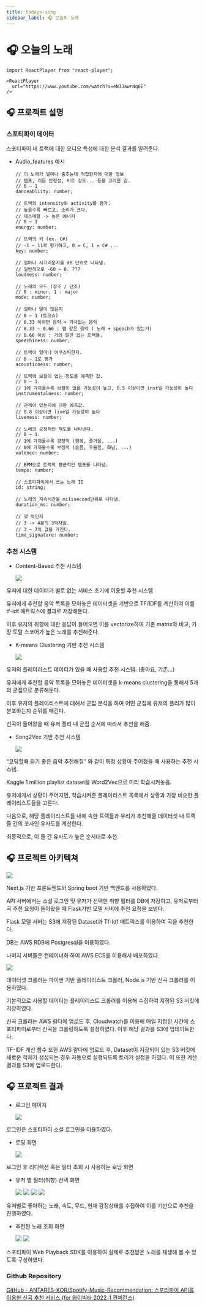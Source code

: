 ```yaml
---
title: todays-song
sidebar_label: 🎧 오늘의 노래
---
```


# 🎧 오늘의 노래

```mdx-code-block
import ReactPlayer from "react-player";

<ReactPlayer
  url="https://www.youtube.com/watch?v=eNJJawrNq6E"
/>
```

## 🎧 프로젝트 설명

### 스포티파이 데이터

스포티파이 내 트랙에 대한 오디오 특성에 대한 분석 결과를 알려준다.

- Audio_features 예시

  ```tsx
  // 이 노래가 얼마나 춤추는데 적합한지에 대한 정보
  // 템포, 리듬 안정성, 비트 강도... 등을 고려한 값.
  // 0 ~ 1
  danceabliity: number;

  // 트랙의 intensity와 activity를 평가.
  // 높을수록 빠르고, 소리가 크다.
  // 데스메탈 -> 높은 에너지
  // 0 ~ 1
  energy: number;

  // 트랙의 키 (ex. C#)
  // -1 ~ 11로 평가하고, 0 = C, 1 = C# ...
  key: number;

  // 얼마나 시끄러운지를 dB 단위로 나타냄.
  // 일반적으로 -60 ~ 0. ???
  loudness: number;

  // 노래의 모드 (장조 / 단조)
  // 0 : minor, 1 : major
  mode: number;

  // 얼마나 말이 많은지
  // 0 ~ 1 (토크쇼)
  // 0.33 이하면 음악 + 가사없는 음악
  // 0.33 ~ 0.66 : 랩 같은 음악 ( 노래 + speech가 있는거)
  // 0.66 이상 : 거의 말만 있는 트랙들.
  speechiness: number;

  // 트랙이 얼마나 어쿠스틱한지.
  // 0 ~ 1로 평가
  acousticness: number;

  // 트랙에 보컬이 없는 정도를 예측한 값.
  // 0 ~ 1.
  // 1에 가까울수록 보컬이 없을 가능성이 높고, 0.5 이상이면 inst일 가능성이 높다
  instrumentalness: number;

  // 관객이 있는지에 대한 예측값.
  // 0.8 이상이면 live일 가능성이 높다
  liveness: number;

  // 노래의 긍정적인 척도를 나타낸다.
  // 0 ~ 1.
  // 1에 가까울수록 긍정적 (행복, 즐거움, ...)
  // 0에 가까울수록 부정적 (슬픔, 우울함, 화남, ...)
  valence: number;

  // BPM으로 트랙의 평균적인 템포를 나타냄.
  tempo: number;

  // 스포티파이에서 쓰는 노래 ID
  id: string;

  // 노래의 지속시간을 milisecond단위로 나타냄.
  duration_ms: number;

  // 몇 박인지
  // 3 -> 4분의 3박자임.
  // 3 ~ 7의 값을 가진다.
  time_signature: number;
  ```

### 추천 시스템

- Content-Based 추천 시스템

  ![](./assets/todays-song/1.png)

유저에 대한 데이터가 별로 없는 서비스 초기에 이용할 추천 시스템

유저에게 추천할 음악 목록을 모아놓은 데이터셋을 기반으로 TF/IDF를 계산하여 이를 tf-idf 매트릭스에 결과로 저장해둔다.

이후 유저의 취향에 대한 응답이 들어오면 이를 vectorize하여 기존 matrix와 비교, 가장 토탈 스코어가 높은 노래를 추천해준다.

- K-means Clustering 기반 추천 시스템

  ![](./assets/todays-song/2.png)

유저의 플레이리스트 데이터가 있을 때 사용할 추천 시스템. (좋아요, 기존…)

유저에게 추천할 음악 목록을 모아놓은 데이터셋을 k-means clustering을 통해서 5개의 군집으로 분류해둔다.

이후 유저의 플레이리스트에 대해서 군집 분석을 하여 어떤 군집에 유저의 플리가 많이 분포하는지 순위를 매긴다.

신곡이 들어왔을 때 유저 플리 내 군집 순서에 따라서 추천을 해줌.

- Song2Vec 기반 추천 시스템

  ![](./assets/todays-song/3.png)

“코딩할때 듣기 좋은 음악 추천해줘" 와 같이 특정 상황이 주어졌을 때 사용하는 추천 시스템.

Kaggle 1 million playlist dataset을 Word2Vec으로 미리 학습시켜놓음.

유저에게서 상황이 주어지면, 학습시켜준 플레이리스트 목록에서 상황과 가장 비슷한 플레이리스트들을 고른다.

다음으로, 해당 플레이리스트들 내에 속한 트랙들과 우리가 추천해줄 데이터셋 내 트랙들 간의 코사인 유사도를 계산한다.

최종적으로, 이 둘 간 유사도가 높은 순서대로 추천.

## 🎧 프로젝트 아키텍쳐

![](./assets/todays-song/4.png)

Next.js 기반 프론트엔드와 Spring boot 기반 백엔드를 사용하였다.

API 서버에서는 소셜 로그인 및 유저가 선택한 취향 필터를 DB에 저장하고, 유저로부터 곡 추천 요청이 들어왔을 때 Flask기반 모델 서버에 추천 요청을 보낸다.

Flask 모델 서버는 S3에 저장된 Dataset과 Tf-Idf 매트릭스를 이용하여 곡을 추천한다.

DB는 AWS RDB에 Postgresql을 이용하였다.

나머지 서버들은 컨테이너화 하여 AWS ECS를 이용해서 배포하였다.

![](./assets/todays-song/5.png)

데이터셋 크롤러는 파이썬 기반 플레이리스트 크롤러, Node.js 기반 신곡 크롤러를 이용하였다.

기본적으로 사용할 데이터는 플레이리스트 크롤러를 이용해 수집하여 지정된 S3 버킷에 저장하였다.

신곡 크롤러는 AWS 람다에 업로드 후, Cloudwatch를 이용해 매일 지정된 시간에 스포티파이로부터 신곡을 크롤링하도록 설정하였다. 이후 해당 결과를 S3에 업데이트한다.

TF-IDF 계산 함수 또한 AWS 람다에 업로드 후, Dataset이 저장되어 있는 S3 버킷에 새로운 객체가 생성되는 경우 자동으로 실행되도록 트리거 설정을 하였다. 이 또한 계산 결과를 S3에 업로드한다.

## 🎧 프로젝트 결과

- 로그인 페이지

  ![](./assets/todays-song/6.png)

로그인은 스포티파이 소셜 로그인을 이용하였다.

- 로딩 화면

  ![](./assets/todays-song/7.png)

로그인 후 리디렉션 혹은 필터 조회 시 사용하는 로딩 화면

- 유저 별 필터(취향) 선택 화면

  ![](./assets/todays-song/8.png)
  ![](./assets/todays-song/9.png)
  ![](./assets/todays-song/10.png)
  ![](./assets/todays-song/11.png)

유저별로 좋아하는 노래, 속도, 무드, 현재 감정상태를 수집하여 이를 기반으로 추천을 진행하였다.

- 추천된 노래 조회 화면

  ![](./assets/todays-song/12.png)
  ![](./assets/todays-song/13.png)

스포티파이 Web Playback SDK를 이용하여 실제로 추천받은 노래를 재생해 볼 수 있도록 구성하였다.

### Github Repository

[GitHub - ANTARES-KOR/Spotify-Music-Recommendation: 스포티파이 API를 이용한 신곡 추천 서비스 (for 와이빅타 2022-1 컨퍼런스)](https://github.com/ANTARES-KOR/Spotify-Music-Recommendation)
